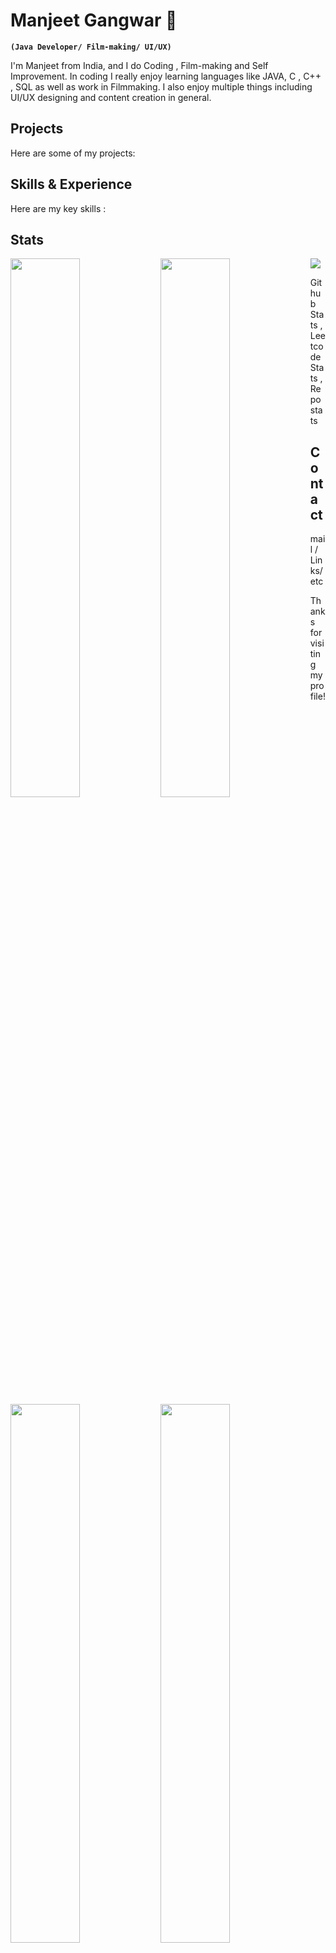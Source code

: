 # Manjeet Gangwar  👋
**`(Java Developer/ Film-making/ UI/UX)`**

I'm Manjeet from India, and I do Coding , Film-making and Self Improvement. In coding I really enjoy learning languages like JAVA, C , C++ , SQL as well as work in Filmmaking. I also enjoy multiple things including UI/UX designing and content creation in general.

## Projects 
Here are some of my projects:
## Skills & Experience
Here are my key skills :

## Stats
<img align="left" width="47%" src="https://github-readme-stats.vercel.app/api?username=manjeetio&theme=dark&hide_border=true&include_all_commits=true&count_private=true"/>
<img align="left" width="47%" src="https://github-readme-streak-stats.herokuapp.com/?user=manjeetio&theme=dark&hide_border=true"/>
<img align="left" width="47%" src=""/>
<img align="left" width="47%" src=""/>

![]()<br/>
![]()<br/>
![](https://github-readme-stats.vercel.app/api/top-langs/?username=manjeetio&theme=dark&hide_border=true&include_all_commits=true&count_private=true&layout=compact)

Github Stats , Leetcode Stats , Repo stats
## Contact
 
 mail / Links/ etc

Thanks for visiting my profile!



# 📊 GitHub Stats:


### 🔝 Top Contributed Repo
![](https://github-contributor-stats.vercel.app/api?username=manjeetio&limit=5&theme=dark&combine_all_yearly_contributions=true)

---
[![](https://visitcount.itsvg.in/api?id=manjeetio&icon=3&color=12)](https://visitcount.itsvg.in)

<!-- Proudly created with GPRM ( https://gprm.itsvg.in ) -->
